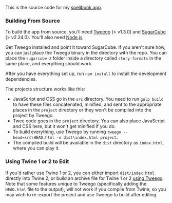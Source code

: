This is the source code for my [spellbook app](https://chapelr.github.io/spellbook/).

### Building From Source

To build the app from source, you'll need [Tweego](http://www.motoslave.net/tweego/#downloads) (> v1.3.0) and [SugarCube](http://www.motoslave.net/sugarcube/2/#downloads) (> v2.24.0).  You'll also need [Node.js](https://nodejs.org/en/).

Get Tweego installed and point it toward SugarCube.  If you aren't sure how, you can just place the Tweego binary in the directory with the repo.  You can place the `sugarcube-2` folder inside a directory called `story-formats` in the same place, and everything should work.

After you have everything set up, run `npm install` to install the development dependencies.

The projects structure works like this:

* JavaScript and CSS go in the `src` directory.  You need to run `gulp build` to have these files concatenated, minified, and sent to the appropriate places in the `project` directory or they won't be compiled into the project by Tweego.
* Twee code goes in the `project` directory.  You can also place JavaScript and CSS here, but it won't get minified if you do.
* To build everything, use Tweego by running `tweego --head=src\HEAD.html -o dist\index.html project`.
* The compiled build will be available in the `dist` directory as `index.html`, where you can play it.

### Using Twine 1 or 2 to Edit

If you'd rather use Twine 1 or 2, you can either import `dist/index.html` directly into Twine 2, or build an archive file for Twine 1 or 2 [using Tweego](http://www.motoslave.net/tweego/docs/#usage).  Note that some features unique to Tweego (specifically adding the `HEAD.html` file to the output), will not work if you compile from Twine, so you may wich to re-export the project and use Tweego to build after editing.